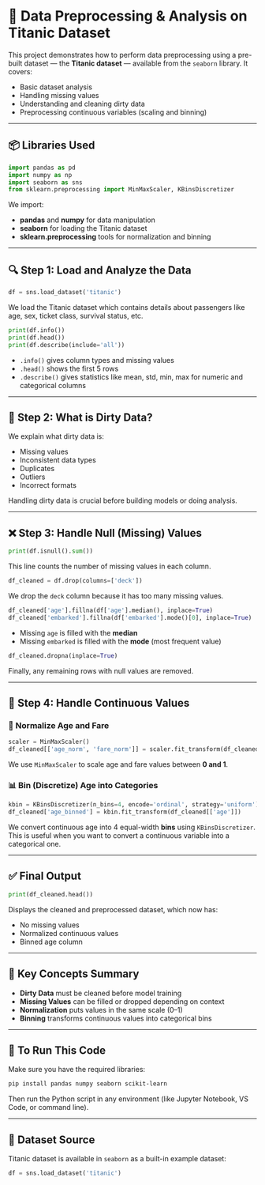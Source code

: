 
# 🧼 Data Preprocessing & Analysis on Titanic Dataset

This project demonstrates how to perform data preprocessing using a pre-built dataset — the **Titanic dataset** — available from the `seaborn` library. It covers:
- Basic dataset analysis
- Handling missing values
- Understanding and cleaning dirty data
- Preprocessing continuous variables (scaling and binning)

---

## 📦 Libraries Used

```python
import pandas as pd
import numpy as np
import seaborn as sns
from sklearn.preprocessing import MinMaxScaler, KBinsDiscretizer
```

We import:
- **pandas** and **numpy** for data manipulation
- **seaborn** for loading the Titanic dataset
- **sklearn.preprocessing** tools for normalization and binning

---

## 🔍 Step 1: Load and Analyze the Data

```python
df = sns.load_dataset('titanic')
```

We load the Titanic dataset which contains details about passengers like age, sex, ticket class, survival status, etc.

```python
print(df.info())
print(df.head())
print(df.describe(include='all'))
```

- `.info()` gives column types and missing values
- `.head()` shows the first 5 rows
- `.describe()` gives statistics like mean, std, min, max for numeric and categorical columns

---

## 🧹 Step 2: What is Dirty Data?

We explain what dirty data is:
- Missing values
- Inconsistent data types
- Duplicates
- Outliers
- Incorrect formats

Handling dirty data is crucial before building models or doing analysis.

---

## ❌ Step 3: Handle Null (Missing) Values

```python
print(df.isnull().sum())
```

This line counts the number of missing values in each column.

```python
df_cleaned = df.drop(columns=['deck'])
```

We drop the `deck` column because it has too many missing values.

```python
df_cleaned['age'].fillna(df['age'].median(), inplace=True)
df_cleaned['embarked'].fillna(df['embarked'].mode()[0], inplace=True)
```

- Missing `age` is filled with the **median**
- Missing `embarked` is filled with the **mode** (most frequent value)

```python
df_cleaned.dropna(inplace=True)
```

Finally, any remaining rows with null values are removed.

---

## 📏 Step 4: Handle Continuous Values

### 🧮 Normalize Age and Fare

```python
scaler = MinMaxScaler()
df_cleaned[['age_norm', 'fare_norm']] = scaler.fit_transform(df_cleaned[['age', 'fare']])
```

We use `MinMaxScaler` to scale age and fare values between **0 and 1**.

### 📊 Bin (Discretize) Age into Categories

```python
kbin = KBinsDiscretizer(n_bins=4, encode='ordinal', strategy='uniform')
df_cleaned['age_binned'] = kbin.fit_transform(df_cleaned[['age']])
```

We convert continuous age into 4 equal-width **bins** using `KBinsDiscretizer`. This is useful when you want to convert a continuous variable into a categorical one.

---

## ✅ Final Output

```python
print(df_cleaned.head())
```

Displays the cleaned and preprocessed dataset, which now has:
- No missing values
- Normalized continuous values
- Binned age column

---

## 📌 Key Concepts Summary

- **Dirty Data** must be cleaned before model training
- **Missing Values** can be filled or dropped depending on context
- **Normalization** puts values in the same scale (0–1)
- **Binning** transforms continuous values into categorical bins

---

## 🚀 To Run This Code

Make sure you have the required libraries:

```bash
pip install pandas numpy seaborn scikit-learn
```

Then run the Python script in any environment (like Jupyter Notebook, VS Code, or command line).

---

## 📂 Dataset Source

Titanic dataset is available in `seaborn` as a built-in example dataset:
```python
df = sns.load_dataset('titanic')
```

